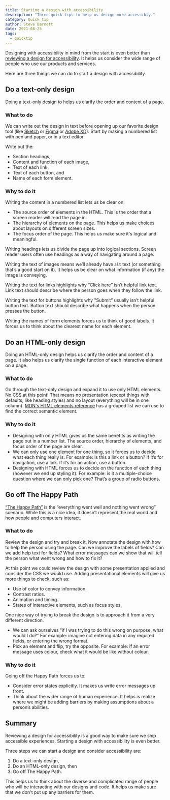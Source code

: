 ```yaml
---
title: Starting a design with accessibility
description: "Three quick tips to help us design more accessibly."
category: Quick tip
author: Steve Barnett
date: 2021-08-25
tags:
  - quicktip
---
```


Designing with accessibility in mind from the start is even better than [reviewing a design for accessibility](https://www.a11yproject.com/posts/2021-08-14-reviewing-a-design-for-accessibility/). It helps us consider the wide range of people who use our products and services.

Here are three things we can do to start a design with accessibility.

## Do a text-only design

Doing a text-only design to helps us clarify the order and content of a page.

### What to do

We can write out the design in text before opening up our favorite design tool (like [Sketch](https://www.sketch.com/) or [Figma](https://www.figma.com/) or [Adobe XD](https://www.adobe.com/products/xd.html)). Start by making a numbered list with pen and paper, or in a text editor. 

Write out the:

- Section headings,
- Content and function of each image,
- Text of each link,
- Text of each button, and
- Name of each form element.

### Why to do it

Writing the content in a numbered list lets us be clear on:

- The source order of elements in the HTML. This is the order that a screen reader will read the page in.
- The hierarchy of elements on the page. This helps us make choices about layouts on different screen sizes.
- The focus order of the page. This helps us make sure it's logical and meaningful.

Writing headings lets us divide the page up into logical sections. Screen reader users often use headings as a way of navigating around a page.

Writing the text of images means we’ll already have `alt` text (or something that’s a good start on it). It helps us be clear on what information (if any) the image is conveying.

Writing the text for links highlights why “Click here” isn’t helpful link text. Link text should describe where the person goes when they follow the link.

Writing the text for buttons highlights why "Submit” usually isn’t helpful button text. Button text should describe what happens when the person presses the button.

Writing the names of form elements forces us to think of good labels. It forces us to think about the clearest name for each element.

## Do an HTML-only design

Doing an HTML-only design helps us clarify the order and content of a page. It also helps us clarify the single function of each interactive element on a page.

### What to do

Go through the text-only design and expand it to use only HTML elements. No CSS at this point! That means no presentation (except things with defaults, like heading styles) and no layout (everything will be in one column). [MDN's HTML elements reference](https://developer.mozilla.org/en-US/docs/Web/HTML/Element) has a grouped list we can use to find the correct semantic element.

### Why to do it

- Designing with only HTML gives us the same benefits as writing the page out in a number list. The source order, hierarchy of elements, and focus order of the page are clear.
- We can only use one element for one thing, so it forces us to decide what each thing really is. For example: is this a link or a button? If it’s for navigation, use a link. If it’s for an action, use a button.
- Designing with HTML forces us to decide on the function of each thing (however we end up styling it). For example: is it a multiple-choice question where we can only pick one? That’s a group of radio buttons.

## Go off The Happy Path

[“The Happy Path”](https://en.wikipedia.org/wiki/Happy_path) is the “everything went well and nothing went wrong” scenario. While this is a nice idea, it doesn’t represent the real world and how people and computers interact.

### What to do

Review the design and try and break it. Now annotate the design with how to help the person using the page. Can we improve the labels of fields? Can we add help text for fields? What error messages can we show that will tell the person what went wrong and how to fix it?

At this point we could review the design with some presentation applied and consider the CSS we would use. Adding presentational elements will give us more things to check, such as:

- Use of color to convey information.
- Contrast ratios.
- Animation and timing.
- States of interactive elements, such as focus styles.

One nice way of trying to break the design is to approach it from a very different direction.

- We can ask ourselves “if I was trying to do this wrong on purpose, what would I do?” For example: imagine not entering data in any required fields, or entering the wrong format.
- Pick an element and flip, try the opposite. For example: if an error message uses colour, check what it would be like without colour.

### Why to do it

Going off the Happy Path forces us to:

- Consider error states explicitly. It makes us write error messages up front.
- Think about the wider range of human experience. It helps is realize where we might be adding barriers by making assumptions about a person’s abilities.

## Summary

Reviewing a design for accessibility is a good way to make sure we ship accessible experiences. Starting a design with accessibility is even better. 

Three steps we can start a design and consider accessibility are: 

1. Do a text-only design, 
2. Do an HTML-only design, then 
3. Go off The Happy Path.

This helps us to think about the diverse and complicated range of people who will be interacting with our designs and code. It helps us make sure that we don't put up any barriers for them.
